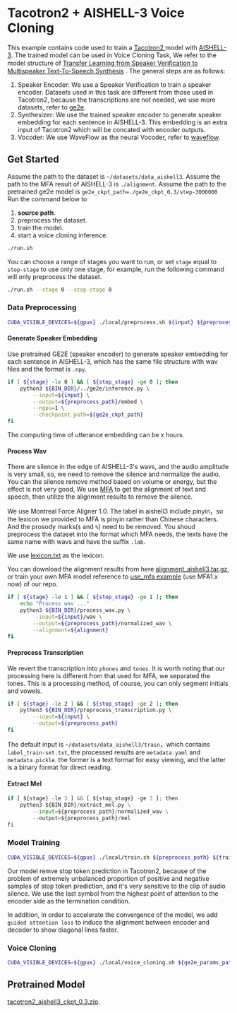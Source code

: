 # Tacotron2 + AISHELL-3 Voice Cloning
This example contains code used to train a [Tacotron2 ](https://arxiv.org/abs/1712.05884) model with [AISHELL-3](http://www.aishelltech.com/aishell_3). The trained model can be used in Voice Cloning Task, We refer to the model structure of  [Transfer Learning from Speaker Veriﬁcation to Multispeaker Text-To-Speech Synthesis](https://arxiv.org/pdf/1806.04558.pdf) . The general steps are as follows:
1. Speaker Encoder: We  use a Speaker Verification to train a speaker encoder. Datasets used in this task are different from those used in Tacotron2, because the  transcriptions are not needed, we use more datasets, refer to  [ge2e](https://github.com/PaddlePaddle/PaddleSpeech/tree/develop/examples/other/ge2e).
2. Synthesizer: We use the trained speaker encoder to generate speaker embedding for each sentence in AISHELL-3. This embedding is an extra input of  Tacotron2 which will be concated with encoder outputs.
3. Vocoder: We use WaveFlow as the neural Vocoder, refer to [waveflow](https://github.com/PaddlePaddle/PaddleSpeech/tree/develop/examples/ljspeech/voc0).

## Get Started
Assume the path to the dataset is `~/datasets/data_aishell3`.
Assume the path to the MFA result of AISHELL-3 is `./alignment`.
Assume the path to the pretrained ge2e model is `ge2e_ckpt_path=./ge2e_ckpt_0.3/step-3000000`
Run the command below to
1. **source path**.
2. preprocess the dataset.
3. train the model.
4. start a voice cloning inference.
```bash
./run.sh
```
You can choose a range of stages you want to run, or set `stage` equal to `stop-stage` to use only one stage, for example, run the following command will only preprocess the dataset.
```bash
./run.sh --stage 0 --stop-stage 0
```
### Data Preprocessing
```bash
CUDA_VISIBLE_DEVICES=${gpus} ./local/preprocess.sh ${input} ${preprocess_path} ${alignment} ${ge2e_ckpt_path}
```
#### Generate Speaker Embedding
 Use pretrained GE2E (speaker encoder) to generate speaker embedding for each sentence in AISHELL-3, which has the same file structure with wav files and the format is  `.npy`.

```bash
if [ ${stage} -le 0 ] && [ ${stop_stage} -ge 0 ]; then
    python3 ${BIN_DIR}/../ge2e/inference.py \
        --input=${input} \
        --output=${preprocess_path}/embed \
        --ngpu=1 \
        --checkpoint_path=${ge2e_ckpt_path}
fi
```

The computing time of utterance embedding can be x hours.
#### Process Wav
There are silence in the edge of AISHELL-3's wavs, and the audio amplitude is very small, so, we need to remove the silence and normalize the audio. You can the silence remove method based on   volume or energy, but the effect is not very good, We use [MFA](https://github.com/MontrealCorpusTools/Montreal-Forced-Aligner) to get  the alignment of text and  speech, then utilize the alignment results to remove the silence.

We use Montreal Force Aligner 1.0. The label in  aishell3 include pinyin，so the lexicon we provided to MFA is pinyin rather than Chinese characters. And the prosody marks(`$`  and `%`) need to be removed. You shoud preprocess the dataset into the format  which MFA needs, the texts have the same name with wavs and have the suffix `.lab`.

We use [lexicon.txt](https://github.com/PaddlePaddle/PaddleSpeech/blob/develop/paddlespeech/t2s/exps/voice_cloning/tacotron2_ge2e/lexicon.txt) as the lexicon.

You can download the alignment results from here [alignment_aishell3.tar.gz](https://paddlespeech.bj.bcebos.com/MFA/AISHELL-3/alignment_aishell3.tar.gz), or train your own MFA model reference to [use_mfa example](https://github.com/PaddlePaddle/PaddleSpeech/tree/develop/examples/other/use_mfa) (use MFA1.x now) of our repo.

```bash
if [ ${stage} -le 1 ] && [ ${stop_stage} -ge 1 ]; then
    echo "Process wav ..."
    python3 ${BIN_DIR}/process_wav.py \
        --input=${input}/wav \
        --output=${preprocess_path}/normalized_wav \
        --alignment=${alignment}
fi
```

#### Preprocess Transcription
We revert the transcription into `phones` and  `tones`. It is worth noting that our processing here is different from that used for MFA, we separated the tones. This is a processing method, of course, you can only segment initials and vowels.

```bash
if [ ${stage} -le 2 ] && [ ${stop_stage} -ge 2 ]; then
    python3 ${BIN_DIR}/preprocess_transcription.py \
        --input=${input} \
        --output=${preprocess_path}
fi
```
The default input is  `~/datasets/data_aishell3/train`，which contains `label_train-set.txt`, the processed results are `metadata.yaml` and  `metadata.pickle`. the former is a text format for easy viewing, and the latter is a binary format for direct reading.
#### Extract Mel
```python
if [ ${stage} -le 3 ] && [ ${stop_stage} -ge 3 ]; then
    python3 ${BIN_DIR}/extract_mel.py \
        --input=${preprocess_path}/normalized_wav \
        --output=${preprocess_path}/mel
fi
```

### Model Training
```bash
CUDA_VISIBLE_DEVICES=${gpus} ./local/train.sh ${preprocess_path} ${train_output_path}
```

Our model remve  stop token prediction in Tacotron2, because of the problem of extremely unbalanced proportion of positive and negative samples of stop token prediction, and it's very sensitive to the clip of audio silence. We use the last symbol from the highest point of attention to the encoder side as the termination condition.

In addition, in order to accelerate the convergence of the model, we add `guided attention loss` to induce the alignment between encoder and decoder to show diagonal lines faster.
### Voice Cloning
```bash
CUDA_VISIBLE_DEVICES=${gpus} ./local/voice_cloning.sh ${ge2e_params_path} ${tacotron2_params_path} ${waveflow_params_path} ${vc_input} ${vc_output}
```
## Pretrained Model
[tacotron2_aishell3_ckpt_0.3.zip](https://paddlespeech.bj.bcebos.com/Parakeet/released_models/tacotron2/tacotron2_aishell3_ckpt_0.3.zip).
